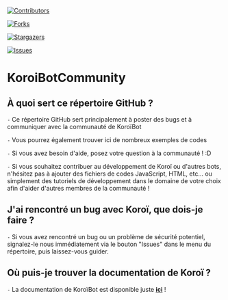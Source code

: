 [![Contributors][contributors-shield]][contributors-url]

[![Forks][forks-shield]][forks-url]

[![Stargazers][stars-shield]][stars-url]

[![Issues][issues-shield]][issues-url]



# KoroiBotCommunity



## À quoi sert ce répertoire GitHub ?



`-` Ce répertoire GitHub sert principalement à poster des bugs et à communiquer avec la communauté de KoroïBot



`-` Vous pourrez également trouver ici de nombreux exemples de codes



`-` Si vous avez besoin d'aide, posez votre question à la communauté ! :D



`-` Si vous souhaitez contribuer au développement de Koroï ou d'autres bots, n'hésitez pas à ajouter des fichiers de codes JavaScript, HTML, etc... ou simplement des tutoriels de développement dans le domaine de votre choix afin d'aider d'autres membres de la communauté !





## J'ai rencontré un bug avec Koroï, que dois-je faire ?



`-` Si vous avez rencontré un bug ou un problème de sécurité potentiel, signalez-le nous immédiatement via le bouton "Issues" dans le menu du répertoire, puis laissez-vous guider.



## Où puis-je trouver la documentation de Koroï ?



`-` La documentation de KoroïBot est disponible juste **[ici](https://nyfos.gitbook.io/koroibot/)** !

[contributors-shield]: https://img.shields.io/github/contributors/othneildrew/Best-README-Template.svg?style=flat-square
[contributors-url]: https://github.com/Nyfos/KoroiBotCommunity/graphs/contributors
[forks-shield]: https://img.shields.io/github/forks/othneildrew/Best-README-Template.svg?style=flat-square
[forks-url]: https://github.com/Nyfos/KoroiBotCommunity/network/members
[stars-shield]: https://img.shields.io/github/stars/othneildrew/Best-README-Template.svg?style=flat-square
[stars-url]: https://github.com/othneildrew/Best-README-Template/stargazers
[issues-shield]: https://img.shields.io/github/issues/othneildrew/Best-README-Template.svg?style=flat-square
[issues-url]: https://github.com/Nyfos/KoroiBotCommunity/issues
